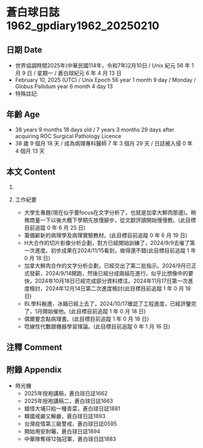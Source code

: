 [_metadata_:encoding]: - "utf-8"
[_metadata_:language]: - "zh-Hant-TW"
[_metadata_:fileformat]: - "markdown"
[_metadata_:MIME_type]: - "text/plain"
[_metadata_:markdown_version]: - "commonmark version 0.30"
[_metadata_:markdown_spec]: - "https://spec.commonmark.org/0.30/"

# 蒼白球日誌1962_gpdiary1962_20250210 #

## 日期 Date ##

* 世界協調時間2025年(中華民國114年，令和7年)2月10日 / Unix 紀元 56 年 1 月 9 日 / 星期一 / 蒼白球紀元 6 年 4 月 13 日
* February 10, 2025 (UTC) / Unix Epoch 56 year 1 month 9 day / Monday / Globus Pallidum year 6 month 4 day 13
* 特殊註記:

## 年齡 Age ##

* 38 years 9 months 18 days old / 7 years 3 months 29 days after acquiring ROC Surgical Pathology Licence
* 38 歲 9 個月 18 天 / 成為病理專科醫師 7 年 3 個月 29 天 / 日誌被入侵 0 年 4 個月 13 天

## 本文 Content ##

1. 

2. 工作紀要

    - 大學生專題(現在似乎要focus在文字分析了，也就是加拿大鮮肉那邊)。稍微商量一下以後大概下學期先放慢腳步，從文獻評讀開始慢慢教。(此目標目前追蹤 0 年 6 月 25 日)
    - 籌備嶄新的病理學及病理實驗教材。(此目標目前追蹤 0 年 6 月 19 日)
    - H大合作的切片影像分析企劃，對方已經開始訓練了，2024/9/9去催了第一次進度。初步成果在2024/11/15看到，做得還不錯(此目標目前追蹤 1 年 0 月 18 日)
    - 加拿大鮮肉合作的文字分析企劃，已經交出了第二批指示。2024/9月已正式發薪，2024/9/14開跑，然後已經分成兩組在進行，似乎比想像中的要快，2024年10月18日已經完成部分資料標注。2024年11月17日第一次進度檢討，2024年12月14日第二次進度檢討(此目標目前追蹤 1 年 0 月 18 日)
    - BL學科搬遷，冰箱已經上去了，2024/10/17確認了工程進度，已經評鑒完了，1月開始催他。(此目標目前追蹤 1 年 0 月 18 日)
    - 偶爾要念點病理書。(此目標目前追蹤 1 年 0 月 18 日)
    - 唸線性代數跟機器學習理論。(此目標目前追蹤 0 年 1 月 16 日)

## 注釋 Comment ##


## 附錄 Appendix ##

* 時光機
    - 2025年授袍講稿，蒼白球日誌1662
    - 2025年授袍講稿二，蒼白球日誌1663
    - 錯怪大埔只給一種青菜，蒼白球日誌1881
    - 韓國戒嚴又解嚴，蒼白球日誌1893
    - 台灣疫情第三級警戒，蒼白球日誌0595
    - 開始用安耐曬，蒼白球日誌1894
    - 中華隊奪得12強冠軍，蒼白球日誌1883
